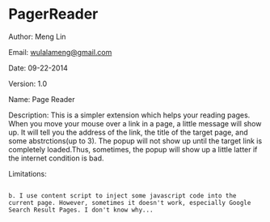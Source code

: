 # PagerReader

Author: Meng Lin

Email: wulalameng@gmail.com

Date: 09-22-2014

Version: 1.0

Name: Page Reader

Description:
This is a simpler extension which helps your reading pages. When you move your mouse over a link in a page, a little message will show up. It will tell you the address of the link, the title of the target page, and some abstrctions(up to 3).
The popup will not show up until the target link is completely loaded.Thus, sometimes, the popup will show up a little latter if the internet condition is bad.

Limitations:
~~~a. I have try my best to make it react to your mouse action as quickly as possible. However, it sometimes does look like dummy, especially when you move your mouse too quickly. So please don't get upset when it happens. Move your mouse at normal speed and it will get all right.~~~

b. I use content script to inject some javascript code into the current page. However, sometimes it doesn't work, especially Google Search Result Pages. I don't know why...
